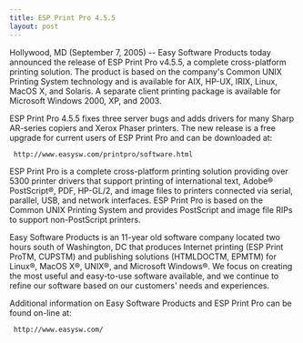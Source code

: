 ```yaml
---
title: ESP Print Pro 4.5.5
layout: post
---
```


Hollywood, MD (September 7, 2005) -- Easy Software Products today announced the release of ESP Print Pro v4.5.5, a complete cross-platform printing solution. The product is based on the company's Common UNIX Printing System technology and is available for AIX, HP-UX, IRIX, Linux, MacOS X, and Solaris. A separate client printing package is available for Microsoft Windows 2000, XP, and 2003.
ESP Print Pro 4.5.5 fixes three server bugs and adds drivers for many Sharp AR-series copiers and Xerox Phaser printers. The new release is a free upgrade for current users of ESP Print Pro and can be downloaded at:

     http://www.easysw.com/printpro/software.html

ESP Print Pro is a complete cross-platform printing solution providing over 5300 printer drivers that support printing of international text, Adobe&reg; PostScript&reg;, PDF, HP-GL/2, and image files to printers connected via serial, parallel, USB, and network interfaces. ESP Print Pro is based on the Common UNIX Printing System and provides PostScript and image file RIPs to support non-PostScript printers.
Easy Software Products is an 11-year old software company located two hours south of Washington, DC that produces Internet printing (ESP Print ProTM, CUPSTM) and publishing solutions (HTMLDOCTM, EPMTM) for Linux&reg;, MacOS X&reg;, UNIX&reg;, and Microsoft Windows&reg;. We focus on creating the most useful and easy-to-use software available, and we continue to refine our software based on our customers' needs and experiences.
Additional information on Easy Software Products and ESP Print Pro can be found on-line at:

     http://www.easysw.com/
